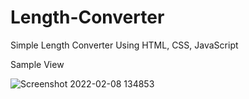 # Length-Converter
Simple Length Converter Using HTML, CSS, JavaScript

Sample View

![Screenshot 2022-02-08 134853](https://user-images.githubusercontent.com/86223874/152946175-e35feda8-09f0-4208-91ba-1b70d4993c31.png)
